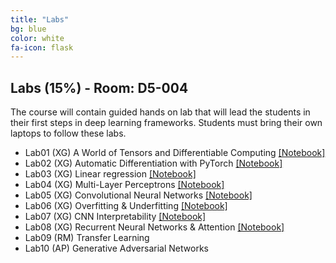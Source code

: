 ```yaml
---
title: "Labs"
bg: blue
color: white
fa-icon: flask
---
```


## Labs (15%) - Room: D5-004
The course will contain guided hands on lab that will lead the students in their first steps in deep learning frameworks. Students must bring their own laptops to follow these labs.

* Lab01 (XG) A World of Tensors and Differentiable Computing [[Notebook]][lab01]
* Lab02 (XG) Automatic Differentiation with PyTorch [[Notebook]][lab02]
* Lab03 (XG) Linear regression [[Notebook]][lab03]
* Lab04 (XG) Multi-Layer Perceptrons [[Notebook]][lab04]
* Lab05 (XG) Convolutional Neural Networks [[Notebook]][lab05]
* Lab06 (XG) Overfitting & Underfitting [[Notebook]][lab06]
* Lab07 (XG) CNN Interpretability [[Notebook]][lab07]
* Lab08 (XG) Recurrent Neural Networks & Attention [[Notebook]][lab08]
* Lab09 (RM) Transfer Learning
* Lab10 (AP) Generative Adversarial Networks

[lab01]: https://github.com/telecombcn-dl/dlai-2019/blob/master/labs/dlai_2019_lab01_tensors_todo.ipynb
[lab02]: https://github.com/telecombcn-dl/dlai-2019/blob/master/labs/dlai_2019_lab02_backprop_todo.ipynb
[lab03]: https://github.com/telecombcn-dl/dlai-2019/blob/master/labs/dlai_2019_lab03_regressor_todo.ipynb
[lab04]: https://github.com/telecombcn-dl/dlai-2019/blob/master/labs/dlai_2019_lab04_mlp_todo.ipynb
[lab05]: https://github.com/telecombcn-dl/dlai-2019/blob/master/labs/dlai_2019_lab05_cnn_todo.ipynb
[lab06]: https://github.com/telecombcn-dl/dlai-2019/blob/master/labs/dlai_2019_lab06_overfitting_todo.ipynb
[lab07]: https://github.com/telecombcn-dl/dlai-2019/blob/master/labs/dlai_2019_lab07_interpretability_todo.ipynb
[lab08]: https://github.com/telecombcn-dl/dlai-2019/blob/master/labs/dlai_2019_lab08_rnn_todo.ipynb

